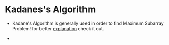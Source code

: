 # Kadanes's Algorithm


* Kadane's Algorithm is generally used in order to find Maximum Subarray Problem! for better [explanation](https://medium.com/@rsinghal757/kadanes-algorithm-dynamic-programming-how-and-why-does-it-work-3fd8849ed73d) check it out.

* 